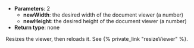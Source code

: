 * **Parameters**: 2
    * **newWidth**: the desired width of the document viewer (a number)
    * **newHeight**: the desired height of the document viewer (a number)
* **Return type**: none

Resizes the viewer, then reloads it. See {% private_link "resizeViewer" %}.
